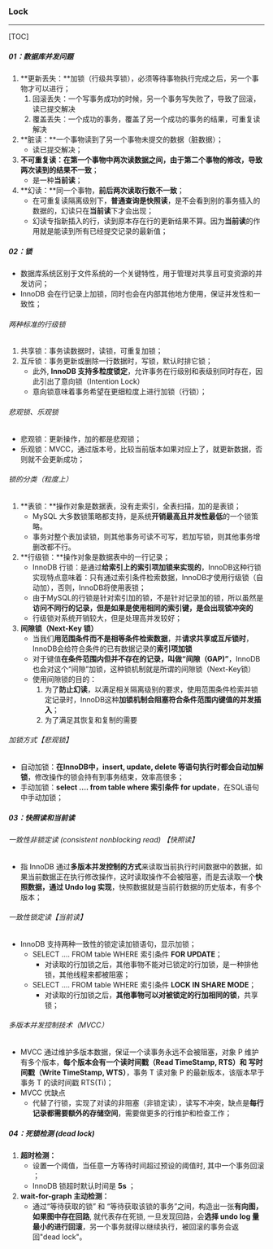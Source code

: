 ### Lock

------

[TOC]

##### 01：数据库并发问题

1. **更新丢失：**加锁（行级共享锁），必须等待事物执行完成之后，另一个事物才可以进行；
   1. 回滚丢失：一个写事务成功的时候，另一个事务写失败了，导致了回滚，读已提交解决
   2. 覆盖丢失：一个成功的事务，覆盖了另一个成功的事务的结果，可重复读解决
2. **脏读：**一个事物读到了另一个事物未提交的数据（脏数据）；
   - 读已提交解决；
3. **不可重复读：**在第一个事物中两次读数据之间，由于第二个事物的修改，导致**两次读到的结果不一致**；
   - 是一种**当前读**；
4. **幻读：**同一个事物，**前后两次读取行数不一致**；
   - 在可重复读隔离级别下，**普通查询是快照读**，是不会看到别的事务插入的数据的，幻读只在**当前读**下才会出现；
   - 幻读专指新插入的行，读到原本存在行的更新结果不算。因为**当前读**的作用就是能读到所有已经提交记录的最新值；

##### 02：锁

- 数据库系统区别于文件系统的⼀个关键特性，用于管理对共享且可变资源的并发访问；
- InnoDB 会在行记录上加锁，同时也会在内部其他地方使用，保证并发性和一致性；

###### 两种标准的行级锁

1. 共享锁：事务读数据时，读锁，可重复加锁；
2. 互斥锁：事务更新或删除一行数据时，写锁，默认时排它锁；
   - 此外, **InnoDB 支持多粒度锁定**，允许事务在行级别和表级别同时存在，因此引出了意向锁（Intention Lock）
   - 意向锁意味着事务希望在更细粒度上进行加锁（行锁）；

######  悲观锁、乐观锁

- 悲观锁：更新操作，加的都是悲观锁；
- 乐观锁：MVCC，通过版本号，比较当前版本如果对应上了，就更新数据，否则就不会更新成功；

###### 锁的分类（粒度上）

1. **表锁：**操作对象是数据表，没有走索引，全表扫描，加的是表锁；
   - MySQL 大多数锁策略都支持，是系统**开销最高且并发性最低**的一个锁策略。
   - 事务对整个表加读锁，则其他事务可读不可写，若加写锁，则其他事务增删改都不行。
2. **行级锁：**操作对象是数据表中的一行记录；
   - InnoDB 行锁：是通过**给索引上的索引项加锁来实现的**，InnoDB这种行锁实现特点意味着：只有通过索引条件检索数据，InnoDB才使用行级锁（自动加），否则，InnoDB将使用表锁；
   - 由于MySQL的行锁是针对索引加的锁，不是针对记录加的锁，所以虽然是**访问不同行的记录，但是如果是使用相同的索引键，是会出现锁冲突的**
   - 行级锁对系统开销较大，但是处理高并发较好；
3. **间隙锁（Next-Key 锁）**
   - 当我们**用范围条件而不是相等条件检索数据**，并**请求共享或互斥锁时**，InnoDB会给符合条件的已有数据记录的**索引项加锁**
   - 对于键值**在条件范围内但并不存在的记录，叫做“间隙（GAP)”**，InnoDB也会对这个“间隙”加锁，这种锁机制就是所谓的间隙锁（Next-Key锁）
   - 使用间隙锁的目的：
     1. 为了**防止幻读**，以满足相关隔离级别的要求，使用范围条件检索并锁定记录时，InnoDB这种**加锁机制会阻塞符合条件范围内键值的并发插入**；
     2. 为了满足其恢复和复制的需要

###### 加锁方式【悲观锁】

- 自动加锁：**在InnoDB中，insert, update, delete 等语句执行时都会自动加解锁**，修改操作的锁会持有到事务结束，效率高很多；
- 手动加锁：**select .... from table where 索引条件 for update**，在SQL语句中手动加锁；

##### 03：快照读和当前读

###### 一致性非锁定读 (consistent nonblocking read) 【快照读】

- 指 InnoDB 通过**多版本并发控制的方式**来读取当前执行时间数据中的数据，如果当前数据正在执行修改操作，这时读取操作不会被阻塞，而是去读取⼀个**快照数据，通过 Undo log 实现**，快照数据就是当前行数据的历史版本，有多个版本；

###### 一致性锁定读【当前读】

- InnoDB 支持两种一致性的锁定读加锁语句，显示加锁；
  - SELECT .... FROM table WHERE 索引条件 **FOR UPDATE**；
    - 对读取的行加锁之后，其他事物不能对已锁定的行加锁，是一种排他锁，其他线程来都被阻塞；
  - SELECT .... FROM table WHERE 索引条件 **LOCK IN SHARE MODE**；
    - 对读取的行加锁之后，**其他事物可以对被锁定的行加相同的锁**，共享锁；

###### 多版本并发控制技术（MVCC）

- MVCC 通过维护多版本数据，保证一个读事务永远不会被阻塞，对象 P 维护有多个版本，**每个版本会有一个读时间戳（Read TimeStamp, RTS）和 写时间戳（Write TimeStamp, WTS）**，事务 T 读对象 P 的最新版本，该版本早于事务 T 的读时间戳 RTS(Ti)；
- MVCC 优缺点
  - 代替了行锁，实现了对读的非阻塞（非锁定读），读写不冲突，缺点是**每行记录都需要额外的存储空间**，需要做更多的行维护和检查工作；

##### 04：死锁检测 (dead lock)

1. **超时检测：**
   -  设置一个阈值，当任意一方等待时间超过预设的阈值时, 其中⼀个事务回滚 ；
   -  InnoDB 锁超时默认时间是 **5s** ；
2. **wait-for-graph 主动检测：**
   - 通过“等待获取的锁” 和 “等待获取该锁的事务”之间，构造出⼀张**有向图，如果图中存在回路**, 就代表存在死锁, 一旦发现回路，会**选择 undo log 量最小的进行回滚**，另⼀个事务就得以继续执行，被回滚的事务会返回"dead lock"。

